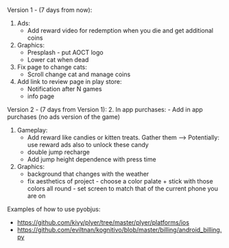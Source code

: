 Version 1 - (7 days from now):
1. Ads:
	- Add reward video for redemption when you die and get additional coins
2. Graphics:
	- Presplash - put AOCT logo
	- Lower cat when dead
3. Fix page to change cats:
	- Scroll change cat and manage coins
4. Add link to review page in play store:
	- Notification after N games
	- info page

Version 2 - (7 days from Version 1):
2. In app purchases:
	- Add in app purchases (no ads version of the game)
1. Gameplay:
	- Add reward like candies or kitten treats. Gather them --> Potentially: use reward ads also to unlock these candy
	- double jump recharge
	- Add jump height dependence with press time
2. Graphics:
	- background that changes with the weather
	- fix aesthetics of project - choose a color palate + stick with those colors all round - set screen to match that of the current phone you are on


Examples of how to use pyobjus:
- https://github.com/kivy/plyer/tree/master/plyer/platforms/ios
- https://github.com/eviltnan/kognitivo/blob/master/billing/android_billing.py
